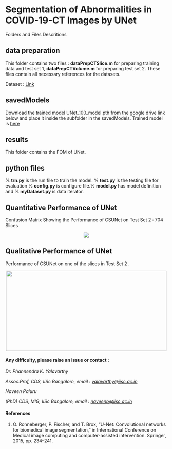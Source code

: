 
# Segmentation of Abnormalities in COVID-19-CT Images by UNet  

Folders and Files Descritions

## data preparation

This folder contains two files : **dataPrepCTSlice.m**  for preparing training data and test set 1, **dataPrepCTVolume.m**
for preparing test set 2. These files contain all necessary references for the datasets.

Dataset : [Link](http://medicalsegmentation.com/covid19/)

## savedModels

Download the trained model UNet_100_model.pth from the google drive link below and place it inside the subfolder in the savedModels. Trained model is [here](https://drive.google.com/open?id=1wm3m-0Upjk6g8jxnNEIBWK686kf2SJZm) 


## results

This folder contains the FOM of UNet.

## python files

% **trn.py** is the run file to train the model. % **test.py** is the testing file for evaluation % **config.py** is  configure file.% **model.py** has model definition and % **myDataset.py** is data iterator.

## Quantitative Performance of UNet

Confusion Matrix Showing the Performance of CSUNet on Test Set 2 : 704 Slices
<p align="center">
  <img src="https://github.com/NaveenPaluru/Segmentation-COVID-19/blob/master/results/test1VOL.png">
</p>

## Qualitative Performance of UNet

 Performance of CSUNet on one of the slices in Test Set 2 .
<p align="center">
  <img width = 500 height = 250 src="https://github.com/NaveenPaluru/Segmentation-COVID-19/blob/master/results/Visual.png">
</p>


#### Any difficulty, please raise an issue or contact :

*Dr. Phannendra  K. Yalavarthy* 

*Assoc.Prof, CDS, IISc Bangalore, email : yalavarthy@iisc.ac.in*

*Naveen Paluru*

*(PhD) CDS, MIG, IISc Bangalore,  email : naveenp@iisc.ac.in*

#### References
1.  O. Ronneberger, P. Fischer, and T. Brox, “U-Net: Convolutional networks for biomedical image segmentation,” in International Conference on Medical image computing and computer-assisted intervention. Springer, 2015, pp. 234–241.



